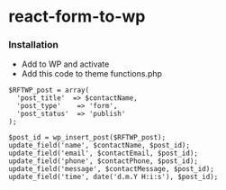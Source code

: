 # react-form-to-wp

### Installation

- Add to WP and activate
- Add this code to theme functions.php

```
$RFTWP_post = array(
  'post_title'  => $contactName,
  'post_type'    => 'form',
  'post_status'  => 'publish'
);

$post_id = wp_insert_post($RFTWP_post);
update_field('name', $contactName, $post_id);
update_field('email', $contactEmail, $post_id);
update_field('phone', $contactPhone, $post_id);
update_field('message', $contactMessage, $post_id);
update_field('time', date('d.m.Y H:i:s'), $post_id);
```
